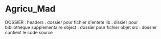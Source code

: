 # Agricu_Mad

DOSSIER :
headers : dossier pour fichier d'entete 
lib	: dissier pour bibliothèque supplementaire
object	: dossier pour fichier objet
src 	: dossier contient le code source
